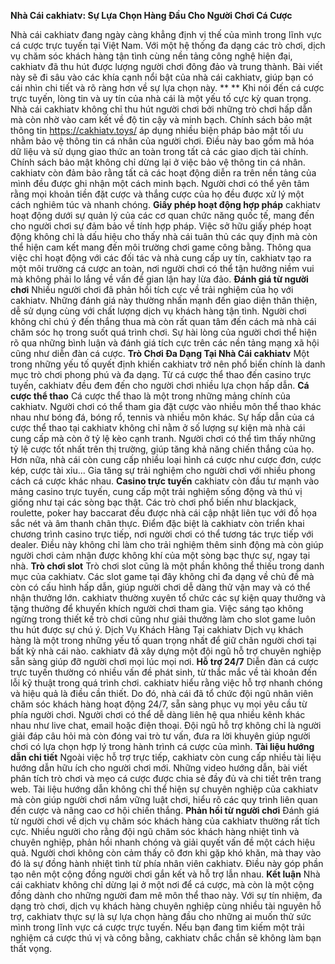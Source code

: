 

**Nhà Cái cakhiatv: Sự Lựa Chọn Hàng Đầu Cho Người Chơi Cá Cược**

Nhà cái cakhiatv đang ngày càng khẳng định vị thế của mình trong lĩnh vực cá cược trực tuyến tại Việt Nam. Với một hệ thống đa dạng các trò chơi, dịch vụ chăm sóc khách hàng tận tình cùng nền tảng công nghệ hiện đại, cakhiatv đã thu hút được lượng người chơi đông đảo và trung thành. Bài viết này sẽ đi sâu vào các khía cạnh nổi bật của nhà cái cakhiatv, giúp bạn có cái nhìn chi tiết và rõ ràng hơn về sự lựa chọn này.
**
**
Khi nói đến cá cược trực tuyến, lòng tin và uy tín của nhà cái là một yếu tố cực kỳ quan trọng. Nhà cái cakhiatv không chỉ thu hút người chơi bởi những trò chơi hấp dẫn mà còn nhờ vào cam kết về độ tin cậy và minh bạch.
Chính sách bảo mật thông tin
https://cakhiatv.toys/  áp dụng nhiều biện pháp bảo mật tối ưu nhằm bảo vệ thông tin cá nhân của người chơi. Điều này bao gồm mã hóa dữ liệu và sử dụng giao thức an toàn trong tất cả các giao dịch tài chính.
Chính sách bảo mật không chỉ dừng lại ở việc bảo vệ thông tin cá nhân. cakhiatv còn đảm bảo rằng tất cả các hoạt động diễn ra trên nền tảng của mình đều được ghi nhận một cách minh bạch. Người chơi có thể yên tâm rằng mọi khoản tiền đặt cược và thắng cược của họ đều được xử lý một cách nghiêm túc và nhanh chóng.
**Giấy phép hoạt động hợp pháp**
cakhiatv hoạt động dưới sự quản lý của các cơ quan chức năng quốc tế, mang đến cho người chơi sự đảm bảo về tính hợp pháp. Việc sở hữu giấy phép hoạt động không chỉ là dấu hiệu cho thấy nhà cái tuân thủ các quy định mà còn thể hiện cam kết mang đến môi trường chơi game công bằng.
Thông qua việc chỉ hoạt động với các đối tác và nhà cung cấp uy tín, cakhiatv tạo ra một môi trường cá cược an toàn, nơi người chơi có thể tận hưởng niềm vui mà không phải lo lắng về vấn đề gian lận hay lừa đảo.
**Đánh giá từ người chơi**
Nhiều người chơi đã phản hồi tích cực về trải nghiệm của họ với cakhiatv. Những đánh giá này thường nhấn mạnh đến giao diện thân thiện, dễ sử dụng cùng với chất lượng dịch vụ khách hàng tận tình.
Người chơi không chỉ chú ý đến thắng thua mà còn rất quan tâm đến cách mà nhà cái chăm sóc họ trong suốt quá trình chơi. Sự hài lòng của người chơi thể hiện rõ qua những bình luận và đánh giá tích cực trên các nền tảng mạng xã hội cũng như diễn đàn cá cược.
**Trò Chơi Đa Dạng Tại Nhà Cái cakhiatv**
Một trong những yếu tố quyết định khiến cakhiatv trở nên phổ biến chính là danh mục trò chơi phong phú và đa dạng. Từ cá cược thể thao đến casino trực tuyến, cakhiatv đều đem đến cho người chơi nhiều lựa chọn hấp dẫn.
**Cá cược thể thao**
Cá cược thể thao là một trong những mảng chính của cakhiatv. Người chơi có thể tham gia đặt cược vào nhiều môn thể thao khác nhau như bóng đá, bóng rổ, tennis và nhiều môn khác.
Sự hấp dẫn của cá cược thể thao tại cakhiatv không chỉ nằm ở số lượng sự kiện mà nhà cái cung cấp mà còn ở tỷ lệ kèo cạnh tranh. Người chơi có thể tìm thấy những tỷ lệ cược tốt nhất trên thị trường, giúp tăng khả năng chiến thắng của họ.
Hơn nữa, nhà cái còn cung cấp nhiều loại hình cá cược như cược đơn, cược kép, cược tài xỉu... Gia tăng sự trải nghiệm cho người chơi với nhiều phong cách cá cược khác nhau.
**Casino trực tuyến**
cakhiatv còn đầu tư mạnh vào mảng casino trực tuyến, cung cấp một trải nghiệm sống động và thú vị giống như tại các sòng bạc thật. Các trò chơi phổ biến như blackjack, roulette, poker hay baccarat đều được nhà cái cập nhật liên tục với đồ họa sắc nét và âm thanh chân thực.
Điểm đặc biệt là cakhiatv còn triển khai chương trình casino trực tiếp, nơi người chơi có thể tương tác trực tiếp với dealer. Điều này không chỉ làm cho trải nghiệm thêm sinh động mà còn giúp người chơi cảm nhận được không khí của một sòng bạc thực sự, ngay tại nhà.
**Trò chơi slot**
Trò chơi slot cũng là một phần không thể thiếu trong danh mục của cakhiatv. Các slot game tại đây không chỉ đa dạng về chủ đề mà còn có cấu hình hấp dẫn, giúp người chơi dễ dàng thử vận may và có thể nhận thưởng lớn.
cakhiatv thường xuyên tổ chức các sự kiện quay thưởng và tặng thưởng để khuyến khích người chơi tham gia. Việc sáng tạo không ngừng trong thiết kế trò chơi cũng như giải thưởng làm cho slot game luôn thu hút được sự chú ý.
Dịch Vụ Khách Hàng Tại cakhiatv
Dịch vụ khách hàng là một trong những yếu tố quan trọng nhất để giữ chân người chơi tại bất kỳ nhà cái nào. cakhiatv đã xây dựng một đội ngũ hỗ trợ chuyên nghiệp sẵn sàng giúp đỡ người chơi mọi lúc mọi nơi.
**Hỗ trợ 24/7**
Diễn đàn cá cược trực tuyến thường có nhiều vấn đề phát sinh, từ thắc mắc về tài khoản đến lỗi kỹ thuật trong quá trình chơi. cakhiatv hiểu rằng việc hỗ trợ nhanh chóng và hiệu quả là điều cần thiết. Do đó, nhà cái đã tổ chức đội ngũ nhân viên chăm sóc khách hàng hoạt động 24/7, sẵn sàng phục vụ mọi yêu cầu từ phía người chơi.
Người chơi có thể dễ dàng liên hệ qua nhiều kênh khác nhau như live chat, email hoặc điện thoại. Đội ngũ hỗ trợ không chỉ là người giải đáp câu hỏi mà còn đóng vai trò tư vấn, đưa ra lời khuyên giúp người chơi có lựa chọn hợp lý trong hành trình cá cược của mình.
**Tài liệu hướng dẫn chi tiết**
Ngoài việc hỗ trợ trực tiếp, cakhiatv còn cung cấp nhiều tài liệu hướng dẫn hữu ích cho người chơi mới. Những video hướng dẫn, bài viết phân tích trò chơi và mẹo cá cược được chia sẻ đầy đủ và chi tiết trên trang web.
Tài liệu hướng dẫn không chỉ thể hiện sự chuyên nghiệp của cakhiatv mà còn giúp người chơi nắm vững luật chơi, hiểu rõ các quy trình liên quan đến cược và nâng cao cơ hội chiến thắng.
**Phản hồi từ người chơi**
Đánh giá từ người chơi về dịch vụ chăm sóc khách hàng của cakhiatv thường rất tích cực. Nhiều người cho rằng đội ngũ chăm sóc khách hàng nhiệt tình và chuyên nghiệp, phản hồi nhanh chóng và giải quyết vấn đề một cách hiệu quả.
Người chơi không còn cảm thấy cô đơn khi gặp khó khăn, mà thay vào đó là sự đồng hành nhiệt tình từ phía nhân viên cakhiatv. Điều này góp phần tạo nên một cộng đồng người chơi gắn kết và hỗ trợ lẫn nhau.
**Kết luận**
Nhà cái cakhiatv không chỉ dừng lại ở một nơi để cá cược, mà còn là một cộng đồng dành cho những người đam mê môn thể thao này. Với sự tín nhiệm, đa dạng trò chơi, dịch vụ khách hàng chuyên nghiệp cùng nhiều tài nguyên hỗ trợ, cakhiatv thực sự là sự lựa chọn hàng đầu cho những ai muốn thử sức mình trong lĩnh vực cá cược trực tuyến. Nếu bạn đang tìm kiếm một trải nghiệm cá cược thú vị và công bằng, cakhiatv chắc chắn sẽ không làm bạn thất vọng.

